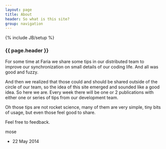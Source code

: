 ```yaml
---
layout: page
title: About
header: So what is this site?
group: navigation
---
```

{% include JB/setup %}

### {{ page.header }}

For some time at Faria we share some tips in our distributed team to improve our synchronization on small details of our coding life. And all was good and fuzzy.

And then we realized that those could and should be shared outside of the circle of our team, so the idea of this site emerged and sounded like a good idea. So here we are. Every week there will be one or 2 publications with either one or series of tips from our development team.

Oh those tips are not rocket science, many of them are very simple, tiny bits of usage, but even those feel good to share.

Feel free to feedback.

mose
- 22 May 2014
